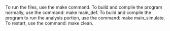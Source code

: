 To run the files, use the make command.
To build and compile the program normally, use the command: make main_def.
To build and compile the program to run the analysis portion, use the command: make main_simulate.
To restart, use the command: make clean.
